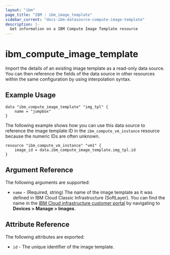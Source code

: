 ```yaml
---
layout: "ibm"
page_title: "IBM : ibm_image_template"
sidebar_current: "docs-ibm-datasource-compute-image-template"
description: |-
  Get information on a IBM Compute Image Template resource
---
```


# ibm\_compute_image_template

Import the details of an existing image template as a read-only data source. You can then reference the fields of the data source in other resources within the same configuration by using interpolation syntax.

## Example Usage

```hcl
data "ibm_compute_image_template" "img_tpl" {
    name = "jumpbox"
}
```

The following example shows how you can use this data source to reference the image template ID in the `ibm_compute_vm_instance` resource because the numeric IDs are often unknown.

```hcl
resource "ibm_compute_vm_instance" "vm1" {
    image_id = data.ibm_compute_image_template.img_tpl.id
}
```

## Argument Reference

The following arguments are supported:

* `name` - (Required, string) The name of the image template as it was defined in IBM Cloud Classic Infrastructure (SoftLayer). You can find the name in the [IBM Cloud infrastructure customer portal](https://cloud.ibm.com/classic) by navigating to **Devices > Manage > Images**.

## Attribute Reference

The following attributes are exported:

* `id` - The unique identifier of the image template.
